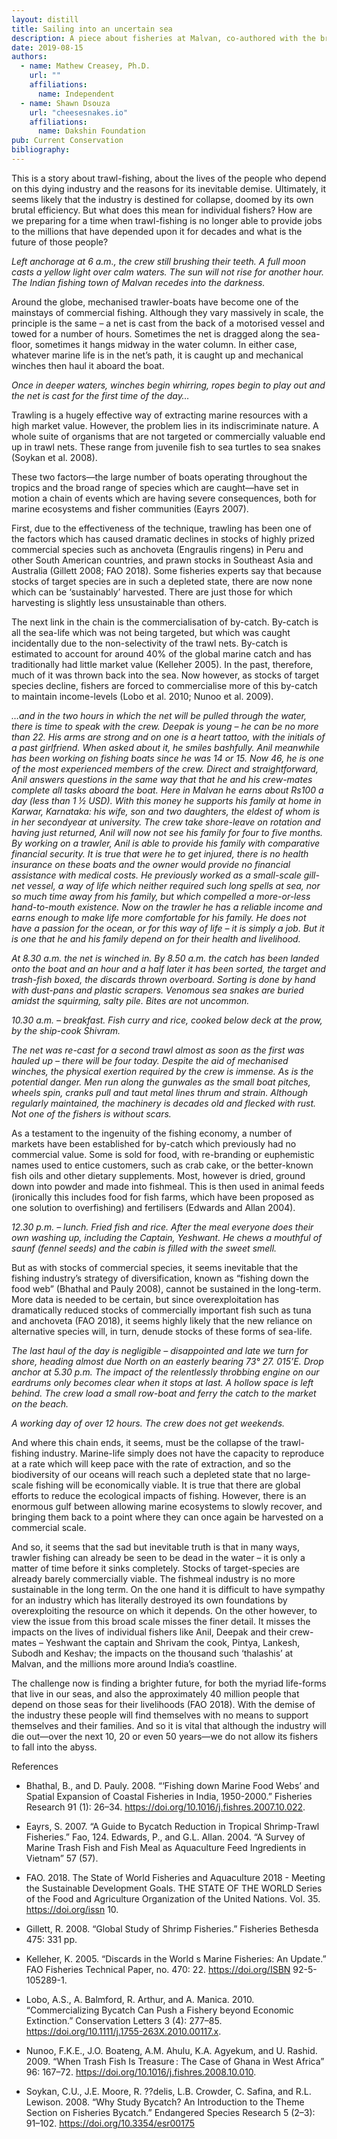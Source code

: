 ```yaml
---
layout: distill
title: Sailing into an uncertain sea
description: A piece about fisheries at Malvan, co-authored with the brilliant Mathew Creasey, published in Current Conservation 13.4.
date: 2019-08-15
authors:
  - name: Mathew Creasey, Ph.D.
    url: ""
    affiliations:
      name: Independent
  - name: Shawn Dsouza
    url: "cheesesnakes.io"
    affiliations:
      name: Dakshin Foundation
pub: Current Conservation
bibliography: 
---
```



This is a story about trawl-fishing, about the lives of the people who depend on this dying industry and the reasons for its inevitable demise. Ultimately, it seems likely that the industry is destined for collapse, doomed by its own brutal efficiency. But what does this mean for individual fishers? How are we preparing for a time when trawl-fishing is no longer able to provide jobs to the millions that have depended upon it for decades and what is the future of those people?

*Left anchorage at 6 a.m., the crew still brushing their teeth. A full moon casts a yellow light over calm waters. The sun will not rise for another hour. The Indian fishing town of Malvan recedes into the darkness.*

Around the globe, mechanised trawler-boats have become one of the mainstays of commercial fishing. Although they vary massively in scale, the principle is the same – a net is cast from the back of a motorised vessel and towed for a number of hours. Sometimes the net is dragged along the sea-floor, sometimes it hangs midway in the water column. In either case, whatever marine life is in the net’s path, it is caught up and mechanical winches then haul it aboard the boat.

*Once in deeper waters, winches begin whirring, ropes begin to play out and the net is cast for the first time of the day…*

Trawling is a hugely effective way of extracting marine resources with a high market value. However, the problem lies in its indiscriminate nature. A whole suite of organisms that are not targeted or commercially valuable end up in trawl nets. These range from juvenile fish to sea turtles to sea snakes (Soykan et al. 2008).

These two factors—the large number of boats operating throughout the tropics and the broad range of species which are caught—have set in motion a chain of events which are having severe consequences, both for marine ecosystems and fisher communities (Eayrs 2007).

First, due to the effectiveness of the technique, trawling has been one of the factors which has caused dramatic declines in stocks of highly prized commercial species such as anchoveta (Engraulis ringens) in Peru and other South American countries, and prawn stocks in Southeast Asia and Australia (Gillett 2008; FAO 2018). Some fisheries experts say that because stocks of target species are in such a depleted state, there are now none which can be ‘sustainably’ harvested. There are just those for which harvesting is slightly less unsustainable than others.

The next link in the chain is the commercialisation of by-catch. By-catch is all the sea-life which was not being targeted, but which was caught incidentally due to the non-selectivity of the trawl nets. By-catch is estimated to account for around 40% of the global marine catch and has traditionally had little market value (Kelleher 2005). In the past, therefore, much of it was thrown back into the sea. Now however, as stocks of target species decline, fishers are forced to commercialise more of this by-catch to maintain income-levels (Lobo et al. 2010; Nunoo et al. 2009).

*…and in the two hours in which the net will be pulled through the water, there is time to speak with the crew. Deepak is young – he can be no more than 22. His arms are strong and on one is a heart tattoo, with the initials of a past girlfriend. When asked about it, he smiles bashfully. Anil meanwhile has been working on fishing boats since he was 14 or 15. Now 46, he is one of the most experienced members of the crew. Direct and straightforward, Anil answers questions in the same way that that he and his crew-mates complete all tasks aboard the boat. Here in Malvan he earns about Rs100 a day (less than 1 ½ USD). With this money he supports his family at home in Karwar, Karnataka: his wife, son and two daughters, the eldest of whom is in her secondyear at university. The crew take shore-leave on rotation and having just returned, Anil will now not see his family for four to five months. By working on a trawler, Anil is able to provide his family with comparative financial security. It is true that were he to get injured, there is no health insurance on these boats and the owner would provide no financial assistance with medical costs. He previously worked as a small-scale gill-net vessel, a way of life which neither required such long spells at sea, nor so much time away from his family, but which compelled a more-or-less hand-to-mouth existence. Now on the trawler he has a reliable income and earns enough to make life more comfortable for his family. He does not have a passion for the ocean, or for this way of life – it is simply a job. But it is one that he and his family depend on for their health and livelihood.*

*At 8.30 a.m. the net is winched in. By 8.50 a.m. the catch has been landed onto the boat and an hour and a half later it has been sorted, the target and trash-fish boxed, the discards thrown overboard. Sorting is done by hand with dust-pans and plastic scrapers. Venomous sea snakes are buried amidst the squirming, salty pile. Bites are not uncommon.*

*10.30 a.m. – breakfast. Fish curry and rice, cooked below deck at the prow, by the ship-cook Shivram.*

*The net was re-cast for a second trawl almost as soon as the first was hauled up – there will be four today. Despite the aid of mechanised winches, the physical exertion required by the crew is immense. As is the potential danger. Men run along the gunwales as the small boat pitches, wheels spin, cranks pull and taut metal lines thrum and strain. Although regularly maintained, the machinery is decades old and flecked with rust. Not one of the fishers is without scars.*

As a testament to the ingenuity of the fishing economy, a number of markets have been established for by-catch which previously had no commercial value. Some is sold for food, with re-branding or euphemistic names used to entice customers, such as crab cake, or the better-known fish oils and other dietary supplements. Most, however is dried, ground down into powder and made into fishmeal. This is then used in animal feeds (ironically this includes food for fish farms, which have been proposed as one solution to overfishing) and fertilisers (Edwards and Allan 2004).

*12.30 p.m. – lunch. Fried fish and rice. After the meal everyone does their own washing up, including the Captain, Yeshwant. He chews a mouthful of saunf (fennel seeds) and the cabin is filled with the sweet smell.*

But as with stocks of commercial species, it seems inevitable that the fishing industry’s strategy of diversification, known as “fishing down the food web” (Bhathal and Pauly 2008), cannot be sustained in the long-term. More data is needed to be certain, but since overexploitation has dramatically reduced stocks of commercially important fish such as tuna and anchoveta (FAO 2018), it seems highly likely that the new reliance on alternative species will, in turn, denude stocks of these forms of sea-life.

*The last haul of the day is negligible  – disappointed and late we turn for shore, heading almost due North on an easterly bearing 73° 27. 015’E. Drop anchor at 5.30 p.m. The impact of the relentlessly throbbing engine on our eardrums only becomes clear when it stops at last. A hollow space is left behind. The crew load a small row-boat and ferry the catch to the market on the beach.*

*A working day of over 12 hours. The crew does not get weekends.*

And where this chain ends, it seems, must be the collapse of the trawl-fishing industry. Marine-life simply does not have the capacity to reproduce at a rate which will keep pace with the rate of extraction, and so the biodiversity of our oceans will reach such a depleted state that no large-scale fishing will be economically viable. It is true that there are global efforts to reduce the ecological impacts of fishing. However, there is an enormous gulf between allowing marine ecosystems to slowly recover, and bringing them back to a point where they can once again be harvested on a commercial scale.

And so, it seems that the sad but inevitable truth is that in many ways, trawler fishing can already be seen to be dead in the water – it is only a matter of time before it sinks completely. Stocks of target-species are already barely commercially viable. The fishmeal industry is no more sustainable in the long term. On the one hand it is difficult to have sympathy for an industry which has literally destroyed its own foundations by overexploiting the resource on which it depends. On the other however, to view the issue from this broad scale misses the finer detail. It misses the impacts on the lives of individual fishers like Anil, Deepak and their crew-mates – Yeshwant the captain and Shrivam the cook, Pintya, Lankesh, Subodh and Keshav; the impacts on the thousand such ‘thalashis’ at Malvan, and the millions more around India’s coastline.

The challenge now is finding a brighter future, for both the myriad life-forms that live in our seas, and also the approximately 40 million people that depend on those seas for their livelihoods (FAO 2018). With the demise of the industry these people will find themselves with no means to support themselves and their families. And so it is vital that although the industry will die out—over the next 10, 20 or even 50 years—we do not allow its fishers to fall into the abyss.

References

- Bhathal, B., and D. Pauly. 2008. “‘Fishing down Marine Food Webs’ and Spatial Expansion of Coastal Fisheries in India, 1950-2000.” Fisheries Research 91 (1): 26–34. https://doi.org/10.1016/j.fishres.2007.10.022.

- Eayrs, S. 2007. “A Guide to Bycatch Reduction in Tropical Shrimp-Trawl Fisheries.” Fao, 124. Edwards, P., and G.L. Allan. 2004. “A Survey of Marine Trash Fish and Fish Meal as Aquaculture Feed Ingredients in Vietnam” 57 (57).

- FAO. 2018. The State of World Fisheries and Aquaculture 2018 - Meeting the Sustainable Development Goals. THE STATE OF THE WORLD Series of the Food and Agriculture Organization of the United Nations. Vol. 35. https://doi.org/issn 10.

- Gillett, R. 2008. “Global Study of Shrimp Fisheries.” Fisheries Bethesda 475: 331 pp.

- Kelleher, K. 2005. “Discards in the World s Marine Fisheries: An Update.” FAO Fisheries Technical Paper, no. 470: 22. https://doi.org/ISBN 92-5-105289-1.

- Lobo, A.S., A. Balmford, R. Arthur, and A. Manica. 2010. “Commercializing Bycatch Can Push a Fishery beyond Economic Extinction.” Conservation Letters 3 (4): 277–85. https://doi.org/10.1111/j.1755-263X.2010.00117.x.

- Nunoo, F.K.E., J.O. Boateng, A.M. Ahulu, K.A. Agyekum, and U. Rashid. 2009. “When Trash Fish Is Treasure : The Case of Ghana in West Africa” 96: 167–72. https://doi.org/10.1016/j.fishres.2008.10.010.

- Soykan, C.U., J.E. Moore, R. ??delis, L.B. Crowder, C. Safina, and R.L. Lewison. 2008. “Why Study Bycatch? An Introduction to the Theme Section on Fisheries Bycatch.” Endangered Species Research 5 (2–3): 91–102. https://doi.org/10.3354/esr00175